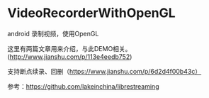 # VideoRecorderWithOpenGL
android 录制视频，使用OpenGL

这里有两篇文章用来介绍，与此DEMO相关。
(http://www.jianshu.com/p/113e4eedb752)

支持断点续录、回删（https://www.jianshu.com/p/6d2d4f00b43c）

参考：https://github.com/lakeinchina/librestreaming